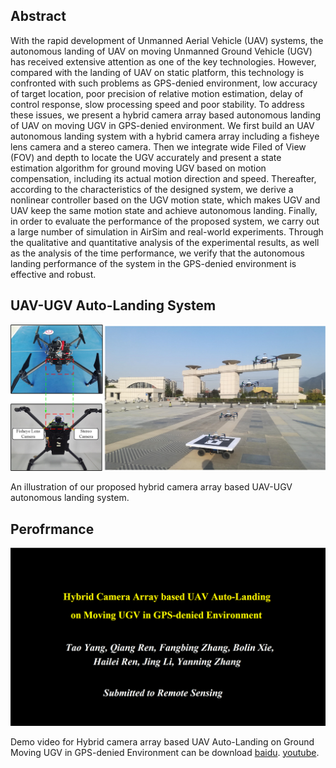 ## Abstract

With the rapid development of Unmanned Aerial Vehicle (UAV) systems, the autonomous landing of UAV on moving Unmanned Ground Vehicle (UGV) has received extensive attention as one of the key technologies. However, compared with the landing of UAV on static platform, this technology is confronted with such problems as GPS-denied environment, low accuracy of target location, poor precision of relative motion estimation, delay of control response, slow processing speed and poor stability. To address these issues, we present a hybrid camera array based autonomous landing of UAV on moving UGV in GPS-denied environment. We first build an UAV autonomous landing system with a hybrid camera array including a fisheye lens camera and a stereo camera. Then we integrate wide Filed of View (FOV) and depth to locate the UGV accurately and present a state estimation algorithm for ground moving UGV based on motion compensation, including its actual motion direction and speed. Thereafter, according to the characteristics of the designed system, we derive a nonlinear controller based on the UGV motion state, which makes UGV and UAV keep the same motion state and achieve autonomous landing. Finally, in order to evaluate the performance of the proposed system, we carry out a large number of simulation in AirSim and real-world experiments. Through the qualitative and quantitative analysis of the experimental results, as well as the analysis of the time performance, we verify that the autonomous landing performance of the system in the GPS-denied environment is effective and robust.

## UAV-UGV Auto-Landing System
![ststem](system_low.png)

An illustration of our proposed hybrid camera array based UAV-UGV autonomous landing system. 

## Perofrmance
[![demo](UAV_UGV_AutoLanding_Demo.png)](https://youtu.be/2JNWDdAnKT4)

Demo video for Hybrid camera array based UAV Auto-Landing on Ground Moving UGV in GPS-denied Environment can be download [baidu](https://pan.baidu.com/s/1hMPQZSg1gVHAOzT9r0gvTQ). [youtube](https://youtu.be/2JNWDdAnKT4). 
